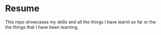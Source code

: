 # Resume
This repo showcases my skills and all the things I have learnt so far or the the things that I have been learning.
